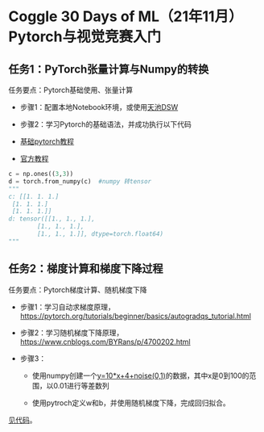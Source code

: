 # Coggle 30 Days of ML（21年11月）Pytorch与视觉竞赛入门

## **任务1：PyTorch张量计算与Numpy的转换**

任务要点：Pytorch基础使用、张量计算

- 步骤1：配置本地Notebook环境，或使用[天池DSW](https://dsw-dev.data.aliyun.com/#/)

- 步骤2：学习Pytorch的基础语法，并成功执行以下代码

- [基础pytorch教程](https://zhuanlan.zhihu.com/p/25572330)

- [官方教程](https://pytorch.org/tutorials/beginner/basics/intro.html)

```python
c = np.ones((3,3))
d = torch.from_numpy(c)  #numpy 转tensor
"""
c: [[1. 1. 1.]
 [1. 1. 1.]
 [1. 1. 1.]]
d: tensor([[1., 1., 1.],
        [1., 1., 1.],
        [1., 1., 1.]], dtype=torch.float64)
"""
```

## **任务2：梯度计算和梯度下降过程**

任务要点：Pytorch梯度计算、随机梯度下降

- 步骤1：学习自动求梯度原理，https://pytorch.org/tutorials/beginner/basics/autogradqs_tutorial.html

- 步骤2：学习随机梯度下降原理，https://www.cnblogs.com/BYRans/p/4700202.html

- 步骤3：

  - 使用numpy创建一个[y=10*x+4+noise(0,1)](#)的数据，其中x是0到100的范围，以0.01进行等差数列

  - 使用pytroch定义w和b，并使用随机梯度下降，完成回归拟合。

[见代码](./pytorch-tutorial/task2.py)。
